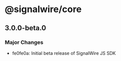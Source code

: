 # @signalwire/core

## 3.0.0-beta.0

### Major Changes

- fe0fe0a: Initial beta release of SignalWire JS SDK

